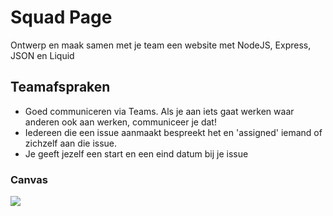 # Squad Page
Ontwerp en maak samen met je team een website met NodeJS, Express, JSON en Liquid


## Teamafspraken
- Goed communiceren via Teams. Als je aan iets gaat werken waar anderen ook aan werken, communiceer je dat!
- Iedereen die een issue aanmaakt bespreekt het en 'assigned' iemand of zichzelf aan die issue.
- Je geeft jezelf een start en een eind datum bij je issue
### Canvas
<img src="https://github.com/user-attachments/assets/f9d3510d-0879-4f83-b3ae-81f553a6bc98">
